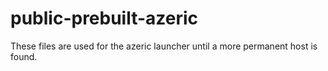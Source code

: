 # public-prebuilt-azeric

These files are used for the azeric launcher until a more permanent host is found.
